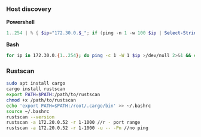### Host discovery
**Powershell**
```powershell
1..254 | % { $ip="172.30.0.$_"; if (ping -n 1 -w 100 $ip | Select-String "TTL=") { "$ip is up" } }
```

**Bash**
```bash
for ip in 172.30.0.{1..254}; do ping -c 1 -W 1 $ip >/dev/null 2>&1 && echo "$ip is up"; done
```
### Rustscan
```bash
sudo apt install cargo
cargo install rustscan
export PATH=$PATH:/path/to/rustscan
chmod +x /path/to/rustscan
echo 'export PATH=$PATH:/root/.cargo/bin' >> ~/.bashrc
source ~/.bashrc
rustscan --version
rustscan -a 172.20.0.52 -r 1-1000 //r - port range
rustscan -a 172.20.0.52 -r 1-1000 -u -- -Pn //no ping

```